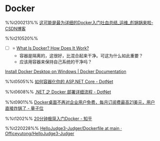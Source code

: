 # Docker
%%t200213%%
[这可能是最为详细的Docker入门吐血总结_运维_彪锅锅来啦-CSDN博客](https://blog.csdn.net/deng624796905/article/details/86493330)

%%t210520%%
- [ ] ⭐ [What Is Docker? How Does It Work?](https://devopscube.com/what-is-docker/)
	- 容器是隔离的，这很好，比混合起来干净。可这为什么如此重要？
	- 应该用容器来保持自己系统的干净吗？

[Install Docker Desktop on Windows | Docker Documentation](https://docs.docker.com/docker-for-windows/install/)

%%t0505%%
[如何容器化你的 ASP.NET Core - DotNet](https://mp.weixin.qq.com/s/JuvFy5Tv45y6oJs3tW8GBQ)

%%t0608%%
[.NET 之 Docker 部署详细流程 - DotNet](https://mp.weixin.qq.com/s/eOYv3w9SALVGFL5iL8PEJg)

%%t0901%%
[Docker桌面不再对企业用户免费，每月订阅费最高21美元，用户直接炸锅了 - 量子位](https://mp.weixin.qq.com/s/CM3aREXTsUgzDZ3sbRaJ9g)

%%t1202%%
[20分钟极简入门Docker - 知乎](https://zhuanlan.zhihu.com/p/86351416)

%%t220228%%
[HelloJudge3-Judger/Dockerfile at main · Officeyutong/HelloJudge3-Judger](https://github.com/Officeyutong/HelloJudge3-Judger/blob/main/docker/Dockerfile)
